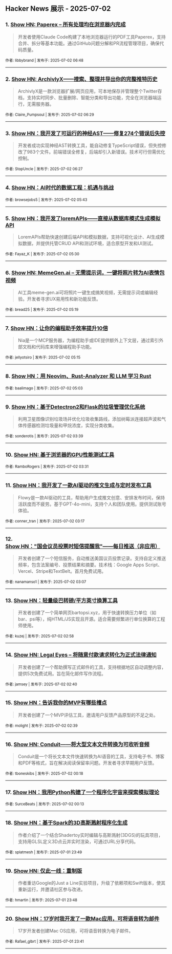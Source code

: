 ## Hacker News 展示 - 2025-07-02


### 1. [Show HN: Paperex – 所有处理均在浏览器内完成](https://news.ycombinator.com/item?id=44440851)
> 开发者使用Claude Code构建了本地浏览器运行的PDF工具Paperex，支持合并、拆分等基本功能。通过GitHub问题分解和PR流程管理项目，确保代码质量。

<sub>作者: libbybrand | 发布于: 2025-07-02 06:48</sub>

---

### 2. [Show HN: ArchivlyX——搜索、整理并导出你的完整推特历史](https://news.ycombinator.com/item?id=44440775)
> ArchivlyX是一款浏览器扩展/网页应用，可本地保存并管理整个Twitter存档，支持实时同步、批量删除、智能分类和导出功能，完全在浏览器端运行，无需服务器。

<sub>作者: Claire_Pumpsoul | 发布于: 2025-07-02 06:29</sub>

---

### 3. [Show HN：我开发了可运行的神经AST——修复274个错误后失控](https://news.ycombinator.com/item?id=44440760)
> 开发者成功实现神经AST转换工具，能自动修复TypeScript错误，但失控修改了983个文件。前端错误全修复，后端却引入新错误。技术可行但需优化控制。

<sub>作者: StopUncle | 发布于: 2025-07-02 06:27</sub>

---

### 4. [Show HN：AI时代的数据工程：机遇与挑战](https://news.ycombinator.com/item?id=44440559)

<sub>作者: browsejobs5 | 发布于: 2025-07-02 05:43</sub>

---

### 5. [Show HN：我开发了loremAPIs——直接从数据库模式生成模拟API](https://news.ycombinator.com/item?id=44440502)
> LoremAPIs帮助快速创建后端API和模拟数据，支持可视化设计、AI生成模拟数据，并提供托管CRUD API和测试环境，适合原型开发和UI测试。

<sub>作者: Fayaz_K | 发布于: 2025-07-02 05:30</sub>

---

### 6. [Show HN: MemeGen.ai – 无需提示词，一键将照片转为AI表情包视频](https://news.ycombinator.com/item?id=44440458)
> AI工具meme-gen.ai可将照片一键生成搞笑视频，无需提示词或编辑经验。开发者寻求UX易用性和新功能反馈。

<sub>作者: bread25 | 发布于: 2025-07-02 05:19</sub>

---

### 7. [Show HN：让你的编程助手效率提升10倍](https://news.ycombinator.com/item?id=44440437)
> Nia是一个MCP服务器，为编程助手或IDE提供额外上下文层，通过索引外部文档和代码库来增强编程助手功能。

<sub>作者: jellyotsiro | 发布于: 2025-07-02 05:15</sub>

---

### 8. [Show HN：用 Neovim、Rust-Analyzer 和 LLM 学习 Rust](https://news.ycombinator.com/item?id=44440389)

<sub>作者: baalimago | 发布于: 2025-07-02 05:03</sub>

---

### 9. [Show HN：基于Detectron2和Flask的垃圾管理优化系统](https://news.ycombinator.com/item?id=44440064)
> 利用卫星图像识别垃圾场并优化垃圾收集路线，添加树莓派连接超声波和气体传感器检测垃圾量和甲烷浓度，实现分类收集。

<sub>作者: sonderotis | 发布于: 2025-07-02 03:39</sub>

---

### 10. [Show HN: 基于浏览器的GPU性能测试工具](https://news.ycombinator.com/item?id=44440030)

<sub>作者: RamboRogers | 发布于: 2025-07-02 03:31</sub>

---

### 11. [Show HN：我开发了一款AI驱动的推文生成与定时发布工具](https://news.ycombinator.com/item?id=44439966)
> Flowy是一款AI驱动的工具，帮助用户生成推文创意、安排发布时间，保持活跃度而不疲劳。基于GPT-4o-mini，支持个人和团队使用。提供测试账号体验。

<sub>作者: conner_tran | 发布于: 2025-07-02 03:17</sub>

---

### 12. [Show HN："国会议员投票时短信提醒我"——每日推送（非应用）](https://news.ycombinator.com/item?id=44439926)
> 开发者创建了一个短信服务，自动推送美国议员投票记录。支持自定义推送频率，包含法案编号、投票结果和摘要。技术栈：Google Apps Script、Vercel、Stripe和TextBelt。首月免费试用。

<sub>作者: nanamanso1 | 发布于: 2025-07-02 03:07</sub>

---

### 13. [Show HN：轻量级巴转磅/平方英寸换算工具](https://news.ycombinator.com/item?id=44439873)
> 开发者创建了一个简单网页bartopsi.xyz，用于快速转换压力单位（如bar、psi等），纯HTML/JS实现且开源。适合需要频繁进行单位换算的工程师使用。

<sub>作者: kuzej | 发布于: 2025-07-02 02:58</sub>

---

### 14. [Show HN: Legal Eyes – 将随意付款请求转化为正式法律通知](https://news.ycombinator.com/item?id=44439794)
> 开发者创建了一个帮助撰写正式邮件的工具，支持根据地区自动调整内容，提供5次免费试用。旨在简化邮件写作流程。

<sub>作者: jamsey | 发布于: 2025-07-02 02:40</sub>

---

### 15. [Show HN：告诉我你的MVP有哪些槽点](https://news.ycombinator.com/item?id=44439783)
> 开发者创建了一个MVP评估工具，邀请用户反馈产品原型的不足之处。

<sub>作者: molight | 发布于: 2025-07-02 02:39</sub>

---

### 16. [Show HN: Conduit——将大型文本文件转换为可收听音频](https://news.ycombinator.com/item?id=44439165)
> Conduit是一个将长文本文件快速转换为AI语音的工具，支持电子书、博客和PDF等格式，旨在解决阅读保留率问题。开发者寻求早期用户反馈。

<sub>作者: tboneskibs | 发布于: 2025-07-02 00:18</sub>

---

### 17. [Show HN：我用Python构建了一个程序化宇宙来探索模拟理论](https://news.ycombinator.com/item?id=44439133)

<sub>作者: SurceBeats | 发布于: 2025-07-02 00:13</sub>

---

### 18. [Show HN：基于Spark的3D高斯溅射程序化生成](https://news.ycombinator.com/item?id=44439005)
> 作者介绍了一个结合Shadertoy实时编辑与高斯溅射(3DGS)的玩具项目，支持用GLSL定义3D点云并实时渲染，可通过URL分享代码。

<sub>作者: splatmesh | 发布于: 2025-07-01 23:49</sub>

---

### 19. [Show HN: 仅此一线：重制版](https://news.ycombinator.com/item?id=44438996)
> 作者重访Google的Just a Line实验项目，升级了依赖项和Swift版本，使其重新运行，并邀请社区参与改进。

<sub>作者: hmartin | 发布于: 2025-07-01 23:48</sub>

---

### 20. [Show HN：17岁时我开发了一款Mac应用，可将语音转为邮件](https://news.ycombinator.com/item?id=44438957)
> 17岁开发者创建Mac OS应用，可将语音转换为电子邮件。

<sub>作者: Rafael_glbrt | 发布于: 2025-07-01 23:41</sub>

---
